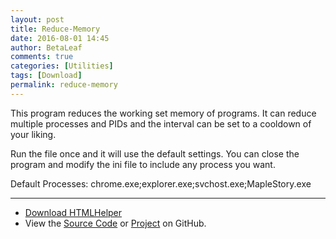 ```yaml
---
layout: post
title: Reduce-Memory
date: 2016-08-01 14:45
author: BetaLeaf
comments: true
categories: [Utilities]
tags: [Download]
permalink: reduce-memory
---
```


This program reduces the working set memory of programs. It can reduce multiple processes and PIDs and the interval can be set to a cooldown of your liking. 

Run the file once and it will use the default settings. You can close the program and modify the ini file to include any process you want.

Default Processes: chrome.exe;explorer.exe;svchost.exe;MapleStory.exe

---

  - [<i class="fa fa-download"></i> Download HTMLHelper](https://github.com/BetaLeaf/Reduce-Memory/releases)  
  - View the [<i class="fa fa-file-code-o"></i> Source Code](https://github.com/BetaLeaf/Reduce-Memory/blob/master/Reduce%20Memory.au3) or [<i class="fa fa-code-fork"></i> Project](https://github.com/BetaLeaf/Reduce-Memory) on GitHub.
